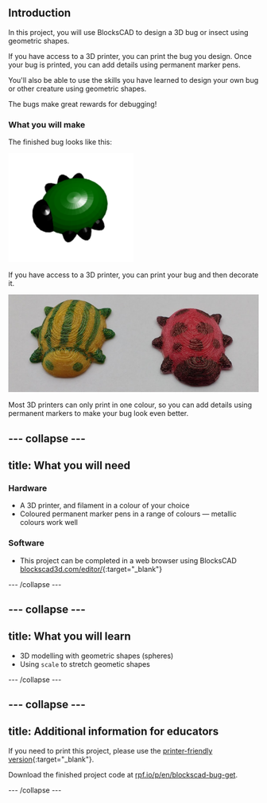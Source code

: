 ## Introduction

In this project, you will use BlocksCAD to design a 3D bug or insect using geometric shapes.

If you have access to a 3D printer, you can print the bug you design. Once your bug is printed, you can add details using permanent marker pens.

You'll also be able to use the skills you have learned to design your own bug or other creature using geometric shapes.

The bugs make great rewards for debugging!

### What you will make

The finished bug looks like this:

![screenshot](images/bug-complete.png)

If you have access to a 3D printer, you can print your bug and then decorate it.

![Complete project](images/bug-showcase.png)

Most 3D printers can only print in one colour, so you can add details using permanent markers to make your bug look even better.

--- collapse ---
---
title: What you will need
---
### Hardware

+ A 3D printer, and filament in a colour of your choice
+ Coloured permanent marker pens in a range of colours — metallic colours work well

### Software

+ This project can be completed in a web browser using BlocksCAD [blockscad3d.com/editor/](https://www.blockscad3d.com/editor){:target="_blank"}

--- /collapse ---

--- collapse ---
---
title: What you will learn
---

+ 3D modelling with geometric shapes (spheres)
+ Using `scale` to stretch geometic shapes

--- /collapse ---

--- collapse ---
---
title: Additional information for educators
---

If you need to print this project, please use the [printer-friendly version](https://projects.raspberrypi.org/en/projects/blockscad-bug/print){:target="_blank"}.

Download the finished project code at [rpf.io/p/en/blockscad-bug-get](http://rpf.io/p/en/blockscad-bug-get).

--- /collapse ---
